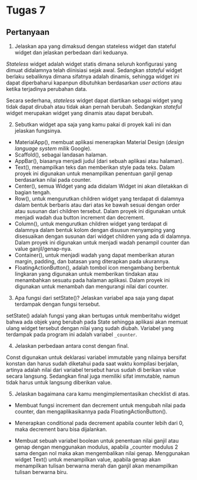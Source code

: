 # Tugas 7

## Pertanyaan

1. Jelaskan apa yang dimaksud dengan stateless widget dan stateful widget dan jelaskan perbedaan dari keduanya.

_Stateless_ widget adalah widget statis dimana seluruh konfigurasi yang dimuat didalamnya telah diinisiasi sejak awal. Sedangkan _stateful_ widget berlaku sebaliknya dimana sifatnya adalah dinamis, sehingga widget ini dapat diperbaharui kapanpun dibutuhkan berdasarkan _user actions_ atau ketika terjadinya perubahan data.

Secara sederhana, _stateless_ widget dapat diartikan sebagai widget yang tidak dapat dirubah atau tidak akan pernah berubah. Sedangkan _stateful_ widget merupakan widget yang dinamis atau dapat berubah.

2. Sebutkan widget apa saja yang kamu pakai di proyek kali ini dan jelaskan fungsinya.

- MaterialApp(), membuat aplikasi menerapkan Material Design (_design language system_ milik Google).
- Scaffold(), sebagai landasan halaman.
- AppBar(), biasanya menjadi judul (dari sebuah aplikasi atau halaman).
- Text(), menampilkan teks dan memberikan style pada teks. Dalam proyek ini digunakan untuk menampilkan penentuan ganjil genap berdasarkan nilai pada counter.
- Center(), semua Widget yang ada didalam Widget ini akan diletakkan di bagian tengah.
- Row(), untuk mengurutkan children widget yang terdapat di dalamnya dalam bentuk berbaris atau dari atas ke bawah sesuai dengan order atau susunan dari children tersebut. Dalam proyek ini digunakan untuk menjadi wadah dua button increment dan decrement.
- Column(), untuk mengurutkan children widget yang terdapat di dalamnya dalam bentuk kolom dengan disusun menyamping yang disesuaikan dengan susunan dari widget children yang ada di dalamnya. Dalam proyek ini digunakan untuk menjadi wadah penampil counter dan value ganjil/genap-nya.
- Container(), untuk menjadi wadah yang dapat memberikan aturan margin, padding, dan batasan yang diterapkan pada ukurannya.
- FloatingActionButton(), adalah tombol icon mengambang berbentuk lingkaran yang digunakan untuk memberikan tindakan atau menambahkan sesuatu pada halaman aplikasi. Dalam proyek ini digunakan untuk menambah dan mengurangi nilai dari counter.

3. Apa fungsi dari setState()? Jelaskan variabel apa saja yang dapat terdampak dengan fungsi tersebut.

setState() adalah fungsi yang akan bertugas untuk memberitahu widget bahwa ada objek yang berubah pada State sehingga aplikasi akan memuat ulang widget tersebut dengan nilai yang sudah diubah. Variabel yang terdampak pada program ini adalah variabel `_counter`.

4. Jelaskan perbedaan antara const dengan final.

Const digunakan untuk deklarasi variabel immutable yang nilainya bersifat konstan dan harus sudah diketahui pada saat waktu kompilasi berjalan, artinya adalah nilai dari variabel tersebut harus sudah di berikan value secara langsung. Sedangkan final juga memiliki sifat immutable, namun tidak harus untuk langsung diberikan value.

5. Jelaskan bagaimana cara kamu mengimplementasikan checklist di atas.

- Membuat fungsi increment dan decrement untuk mengubah nilai pada counter, dan mengaplikasikannya pada FloatingActionButton().

- Menerapkan conditional pada decrement apabila counter lebih dari 0, maka decrement baru bisa dijalankan.

- Membuat sebuah variabel boolean untuk penentuan nilai ganjil atau genap dengan menggunakan modulus, apabila _counter modulus 2 sama dengan nol maka akan mengembalikan nilai genap. Menggunakan widget Text() untuk menampilkan value, apabila genap akan menampilkan tulisan berwarna merah dan ganjil akan menampilkan tulisan berwarna biru.